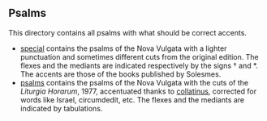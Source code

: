 ## Psalms

This directory contains all psalms with what should be correct accents.

- [special](special) contains the psalms of the Nova Vulgata with a lighter punctuation and sometimes different cuts from the original edition. The flexes and the mediants are indicated respectively by the signs † and *. The accents are those of the books published by Solesmes.
- [psalms](psalms) contains the psalms of the Nova Vulgata with the cuts of the *Liturgia Horarum*, 1977, accentuated thanks to [collatinus](http://outils.biblissima.fr/collatinus/), corrected for words like Israel, circumdedit, etc. The flexes and the mediants are indicated by tabulations.